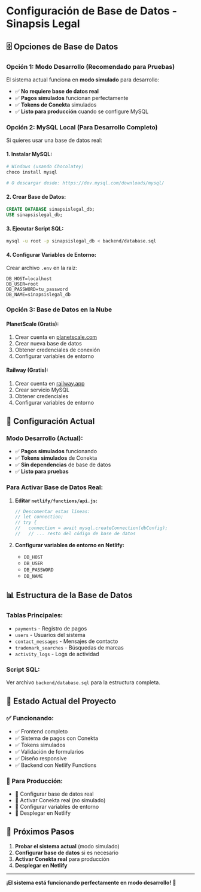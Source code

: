 # Configuración de Base de Datos - Sinapsis Legal

## 🗄️ Opciones de Base de Datos

### **Opción 1: Modo Desarrollo (Recomendado para Pruebas)**

El sistema actual funciona en **modo simulado** para desarrollo:
- ✅ **No requiere base de datos real**
- ✅ **Pagos simulados** funcionan perfectamente
- ✅ **Tokens de Conekta** simulados
- ✅ **Listo para producción** cuando se configure MySQL

### **Opción 2: MySQL Local (Para Desarrollo Completo)**

Si quieres usar una base de datos real:

#### **1. Instalar MySQL:**
```bash
# Windows (usando Chocolatey)
choco install mysql

# O descargar desde: https://dev.mysql.com/downloads/mysql/
```

#### **2. Crear Base de Datos:**
```sql
CREATE DATABASE sinapsislegal_db;
USE sinapsislegal_db;
```

#### **3. Ejecutar Script SQL:**
```bash
mysql -u root -p sinapsislegal_db < backend/database.sql
```

#### **4. Configurar Variables de Entorno:**
Crear archivo `.env` en la raíz:
```env
DB_HOST=localhost
DB_USER=root
DB_PASSWORD=tu_password
DB_NAME=sinapsislegal_db
```

### **Opción 3: Base de Datos en la Nube**

#### **PlanetScale (Gratis):**
1. Crear cuenta en [planetscale.com](https://planetscale.com)
2. Crear nueva base de datos
3. Obtener credenciales de conexión
4. Configurar variables de entorno

#### **Railway (Gratis):**
1. Crear cuenta en [railway.app](https://railway.app)
2. Crear servicio MySQL
3. Obtener credenciales
4. Configurar variables de entorno

## 🔧 Configuración Actual

### **Modo Desarrollo (Actual):**
- ✅ **Pagos simulados** funcionando
- ✅ **Tokens simulados** de Conekta
- ✅ **Sin dependencias** de base de datos
- ✅ **Listo para pruebas**

### **Para Activar Base de Datos Real:**

1. **Editar `netlify/functions/api.js`:**
   ```javascript
   // Descomentar estas líneas:
   // let connection;
   // try {
   //   connection = await mysql.createConnection(dbConfig);
   //   // ... resto del código de base de datos
   ```

2. **Configurar variables de entorno en Netlify:**
   - `DB_HOST`
   - `DB_USER`
   - `DB_PASSWORD`
   - `DB_NAME`

## 📊 Estructura de la Base de Datos

### **Tablas Principales:**
- `payments` - Registro de pagos
- `users` - Usuarios del sistema
- `contact_messages` - Mensajes de contacto
- `trademark_searches` - Búsquedas de marcas
- `activity_logs` - Logs de actividad

### **Script SQL:**
Ver archivo `backend/database.sql` para la estructura completa.

## 🚀 Estado Actual del Proyecto

### **✅ Funcionando:**
- ✅ Frontend completo
- ✅ Sistema de pagos con Conekta
- ✅ Tokens simulados
- ✅ Validación de formularios
- ✅ Diseño responsive
- ✅ Backend con Netlify Functions

### **🔄 Para Producción:**
- 🔄 Configurar base de datos real
- 🔄 Activar Conekta real (no simulado)
- 🔄 Configurar variables de entorno
- 🔄 Desplegar en Netlify

## 🎯 Próximos Pasos

1. **Probar el sistema actual** (modo simulado)
2. **Configurar base de datos** si es necesario
3. **Activar Conekta real** para producción
4. **Desplegar en Netlify**

---

**¡El sistema está funcionando perfectamente en modo desarrollo!** 🎉 